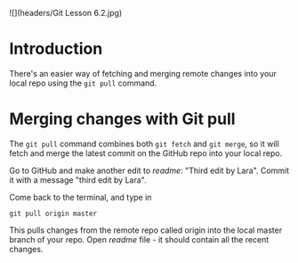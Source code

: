 ![](headers/Git Lesson 6.2.jpg)

# Introduction

There's an easier way of fetching and merging remote changes into your local repo using the `git pull` command.

# Merging changes with Git pull

The `git pull` command combines both `git fetch` and `git merge`, so it will fetch and merge the latest commit on the GitHub repo into your local repo.

Go to GitHub and make another edit to *readme*: "Third edit by Lara". Commit it with a message "third edit by Lara".

Come back to the terminal, and type in

```
git pull origin master
```

This pulls changes from the remote repo called origin into the local master branch of your repo. Open *readme* file - it should contain all the recent changes.